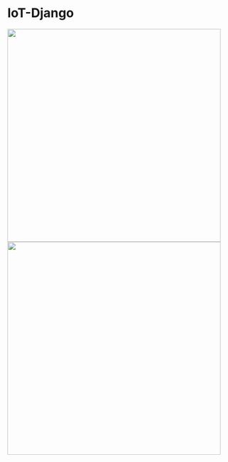 # IoT-Django

<img src="https://cloud.githubusercontent.com/assets/13679090/11020372/f97749de-8658-11e5-9e9b-71a1d99622c2.png" width="480px"> 

<img src="https://cloud.githubusercontent.com/assets/13679090/11020392/a3d7c962-8659-11e5-81f8-0aa14ecb179a.jpg" width="480px"> 
